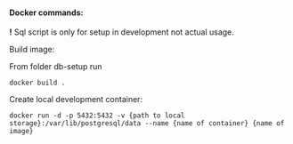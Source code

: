 #### Docker commands:

**!** Sql script is only for setup in development not actual usage.

Build image:

From folder db-setup run

`docker build .`

Create local development container:

`docker run -d -p 5432:5432 -v {path to local storage}:/var/lib/postgresql/data --name {name of container} {name of image}`
